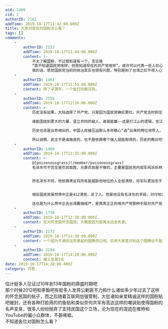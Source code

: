 ```yaml
---
aid: 1489
cid: 1
authorID: 2162
addTime: 2019-10-17T11:42:00.000Z
title: 大家对现在的国粉怎么看？
tags: []
comments:
    -
        authorID: 2153
        addTime: 2019-10-17T11:44:00.000Z
        content: |-
            不太了解国粉，不过我知道有一个，言论是  
            “我不知道国民党啥样，但我知道现在的共产党啥样”。或许可以代表一些人的心态。  
            我的话，感觉国民党当初的统治其实也很有问题，特别是到了台湾之后不得人心，所以我也不怎么喜欢国民党就是了。
    -
        authorID: 1461
        addTime: 2019-10-17T11:55:00.000Z
        content: 除了辛灏年，一个能打的都没有。
    -
        authorID: 2158
        addTime: 2019-10-17T12:26:00.000Z
        content: >-
            历史没有如果，大陆选择了共产党，只是因为国民党确实更烂，共产党当时抓住了中国核心的农民问题，团结了更广泛的阶层力量，自然最终取胜。当然，这也不意味着共产主义就比资本主义优越，如果按照博古李达的路线，早就没了。腊肉走的是抛弃了原教旨更野的路线，截取其中一些和中国传统朴素的平等思想不谋而合的理论，再加上对实际情况和农民诉求准确的认识，其本质更类似于换皮的升级版农民起义。  

            谁能团结到更大的力量，竖立共同的敌人，谁就能赢——这是打江山的逻辑，坐江山就不一样。  

            历史也总是出奇相似的，中国人民被压迫那么多年精心“选”出来的两位领导人，一个搞大跃进文革祸害18年年，一个搞了台湾42年的白色恐怖。有些人还抱着光头赢了中国就会更好的念想，属实费拉不堪，真以为光头坐稳了位子就有民主了，七君子事件，闻李惨案，皆是出自光头的手笔，他照样容不下异己。  

            所以说啊，民主不是谁施舍的，也不是依靠哪个强人就能取得的，历史的教训可都历历在目
    -
        authorID: 1408
        addTime: 2019-10-17T12:35:00.000Z
        content: >-
            @[poisonousgrass](/member/poisonousgrass)
            毛泽东可不完全是农民取胜，光靠农民是不够的，主要是国民党内部军阀派系林立，无法统一团结，中央军和地方军的矛盾有时候比共产党还大


            而毛泽东不同，他依靠肃反将所有能威胁他地位的人全部清除，将军队更加忠于自己，虽然富田事变后党内高层对毛泽东颇为不满，架空他的权力，直到遵义会议后才夺回权力，后来更是搞了延安整风，将共产党内部结构更加紧密巩固，更能被毛泽东统一指挥，也让国民党很难渗透进去。


            相反国民党虽然蒋中正是412清党，杀了人，但是他没有毛泽东的手段，对付地方军阀更是无从下手，以至于被共产党全面渗透，从内部瓦解  

            这也是为什么蒋中正去台湾要搞戒严，是真真正正的用共产党那种手段对共产党，也开始搞起肃杀清除异己行动
    -
        authorID: 1730
        addTime: 2019-10-17T12:38:00.000Z
        content: 反对共党就怀念国党。大概是因为距离太远会失真。
    -
        authorID: 2172
        addTime: 2019-10-17T12:39:00.000Z
        content: 一个因为不满现在而拿起的图腾而已吧。后来大家意识到这个图腾也不是那么的美好，就消散了。
    -
        authorID: 2194
        addTime: 2019-10-17T14:28:00.000Z
        content: 楼上全是5毛
date: 2019-10-17T14:28:00.000Z
category: 问答
---
```


估计挺多人见证过10年到13年国粉的鼎盛时期吧  
那个时候2012吧和李毅吧有挺多人发蒋公剿匪不力和什么诸如多少年过去了这样的怀念民国的帖子，而之后随着互联网加强管制，大批诸如亲爱精诚这样的国粉贴吧被封，还有各种打脸用的钓鱼贴和类似奈何共军有高达这样的嘲讽贴使得国粉的名声变臭，很多人纷纷抛弃了支持民国这个立场，沦为现在的混迹在推特和YouTube的偏小众群体，不甚唏嘘。  
不知道各位对国粉怎么看？
